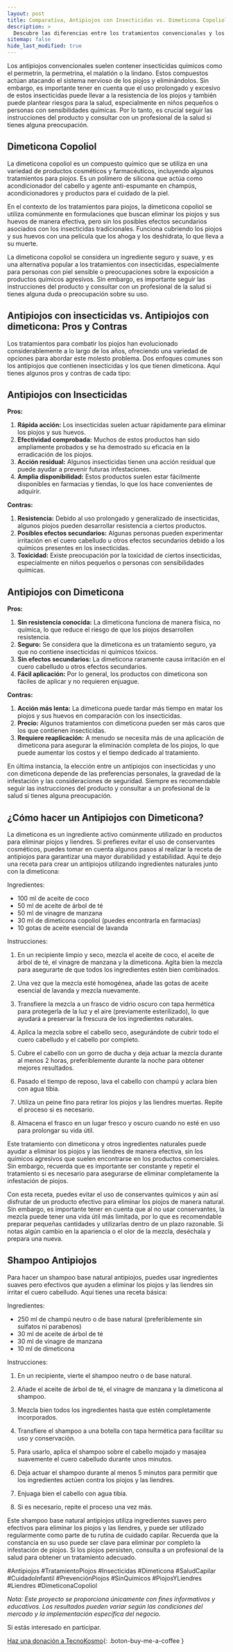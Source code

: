 ```yaml
---
layout: post
title: Comparativa, Antipiojos con Insecticidas vs. Dimeticona Copoliol
description: >
  Descubre las diferencias entre los tratamientos convencionales y los más suaves para combatir los piojos, ¡toma la decisión más informada para tu familia!
sitemap: false
hide_last_modified: true
---
```


Los antipiojos convencionales suelen contener insecticidas químicos como el permetrin, la permetrina, el malatión o la lindano. Estos compuestos actúan atacando el sistema nervioso de los piojos y eliminándolos. Sin embargo, es importante tener en cuenta que el uso prolongado y excesivo de estos insecticidas puede llevar a la resistencia de los piojos y también puede plantear riesgos para la salud, especialmente en niños pequeños o personas con sensibilidades químicas. Por lo tanto, es crucial seguir las instrucciones del producto y consultar con un profesional de la salud si tienes alguna preocupación.

## Dimeticona Copoliol ##

La dimeticona copoliol es un compuesto químico que se utiliza en una variedad de productos cosméticos y farmacéuticos, incluyendo algunos tratamientos para piojos. Es un polímero de silicona que actúa como acondicionador del cabello y agente anti-espumante en champús, acondicionadores y productos para el cuidado de la piel. 

En el contexto de los tratamientos para piojos, la dimeticona copoliol se utiliza comúnmente en formulaciones que buscan eliminar los piojos y sus huevos de manera efectiva, pero sin los posibles efectos secundarios asociados con los insecticidas tradicionales. Funciona cubriendo los piojos y sus huevos con una película que los ahoga y los deshidrata, lo que lleva a su muerte. 

La dimeticona copoliol se considera un ingrediente seguro y suave, y es una alternativa popular a los tratamientos con insecticidas, especialmente para personas con piel sensible o preocupaciones sobre la exposición a productos químicos agresivos. Sin embargo, es importante seguir las instrucciones del producto y consultar con un profesional de la salud si tienes alguna duda o preocupación sobre su uso.

## Antipiojos con insecticidas vs. Antipiojos con dimeticona: Pros y Contras ##

Los tratamientos para combatir los piojos han evolucionado considerablemente a lo largo de los años, ofreciendo una variedad de opciones para abordar este molesto problema. Dos enfoques comunes son los antipiojos que contienen insecticidas y los que tienen dimeticona. Aquí tienes algunos pros y contras de cada tipo:

## Antipiojos con Insecticidas ##

**Pros:**
1. **Rápida acción:** Los insecticidas suelen actuar rápidamente para eliminar los piojos y sus huevos.
2. **Efectividad comprobada:** Muchos de estos productos han sido ampliamente probados y se ha demostrado su eficacia en la erradicación de los piojos.
3. **Acción residual:** Algunos insecticidas tienen una acción residual que puede ayudar a prevenir futuras infestaciones.
4. **Amplia disponibilidad:** Estos productos suelen estar fácilmente disponibles en farmacias y tiendas, lo que los hace convenientes de adquirir.

**Contras:**
1. **Resistencia:** Debido al uso prolongado y generalizado de insecticidas, algunos piojos pueden desarrollar resistencia a ciertos productos.
2. **Posibles efectos secundarios:** Algunas personas pueden experimentar irritación en el cuero cabelludo u otros efectos secundarios debido a los químicos presentes en los insecticidas.
3. **Toxicidad:** Existe preocupación por la toxicidad de ciertos insecticidas, especialmente en niños pequeños o personas con sensibilidades químicas.

## Antipiojos con Dimeticona ##

**Pros:**
1. **Sin resistencia conocida:** La dimeticona funciona de manera física, no química, lo que reduce el riesgo de que los piojos desarrollen resistencia.
2. **Seguro:** Se considera que la dimeticona es un tratamiento seguro, ya que no contiene insecticidas ni químicos tóxicos.
3. **Sin efectos secundarios:** La dimeticona raramente causa irritación en el cuero cabelludo u otros efectos secundarios.
4. **Fácil aplicación:** Por lo general, los productos con dimeticona son fáciles de aplicar y no requieren enjuague.

**Contras:**
1. **Acción más lenta:** La dimeticona puede tardar más tiempo en matar los piojos y sus huevos en comparación con los insecticidas.
2. **Precio:** Algunos tratamientos con dimeticona pueden ser más caros que los que contienen insecticidas.
3. **Requiere reaplicación:** A menudo se necesita más de una aplicación de dimeticona para asegurar la eliminación completa de los piojos, lo que puede aumentar los costos y el tiempo dedicado al tratamiento.

En última instancia, la elección entre un antipiojos con insecticidas y uno con dimeticona depende de las preferencias personales, la gravedad de la infestación y las consideraciones de seguridad. Siempre es recomendable seguir las instrucciones del producto y consultar a un profesional de la salud si tienes alguna preocupación.


## ¿Cómo hacer un Antipiojos con Dimeticona? ##

La dimeticona es un ingrediente activo comúnmente utilizado en productos para eliminar piojos y liendres. Si prefieres evitar el uso de conservantes cosméticos, puedes tomar en cuenta algunos pasos al realizar la receta de antipiojos para garantizar una mayor durabilidad y estabilidad. Aquí te dejo una receta para crear un antipiojos utilizando ingredientes naturales junto con la dimeticona:

Ingredientes:
- 100 ml de aceite de coco
- 50 ml de aceite de árbol de té
- 50 ml de vinagre de manzana
- 30 ml de dimeticona copoliol (puedes encontrarla en farmacias)
- 10 gotas de aceite esencial de lavanda

Instrucciones:

1. En un recipiente limpio y seco, mezcla el aceite de coco, el aceite de árbol de té, el vinagre de manzana y la dimeticona. Agita bien la mezcla para asegurarte de que todos los ingredientes estén bien combinados.

2. Una vez que la mezcla esté homogénea, añade las gotas de aceite esencial de lavanda y mezcla nuevamente.

3. Transfiere la mezcla a un frasco de vidrio oscuro con tapa hermética para protegerla de la luz y el aire (previamente esterilizado), lo que ayudará a preservar la frescura de los ingredientes naturales.

4. Aplica la mezcla sobre el cabello seco, asegurándote de cubrir todo el cuero cabelludo y el cabello por completo.

5. Cubre el cabello con un gorro de ducha y deja actuar la mezcla durante al menos 2 horas, preferiblemente durante la noche para obtener mejores resultados.

6. Pasado el tiempo de reposo, lava el cabello con champú y aclara bien con agua tibia.

7. Utiliza un peine fino para retirar los piojos y las liendres muertas. Repite el proceso si es necesario.

8. Almacena el frasco en un lugar fresco y oscuro cuando no esté en uso para prolongar su vida útil.

Este tratamiento con dimeticona y otros ingredientes naturales puede ayudar a eliminar los piojos y las liendres de manera efectiva, sin los químicos agresivos que suelen encontrarse en los productos comerciales. Sin embargo, recuerda que es importante ser constante y repetir el tratamiento si es necesario para asegurarse de eliminar completamente la infestación de piojos.

Con esta receta, puedes evitar el uso de conservantes químicos y aún así disfrutar de un producto efectivo para eliminar los piojos de manera natural. Sin embargo, es importante tener en cuenta que al no usar conservantes, la mezcla puede tener una vida útil más limitada, por lo que es recomendable preparar pequeñas cantidades y utilizarlas dentro de un plazo razonable. Si notas algún cambio en la apariencia o el olor de la mezcla, deséchala y prepara una nueva.


## Shampoo Antipiojos ##

Para hacer un shampoo base natural antipiojos, puedes usar ingredientes suaves pero efectivos que ayuden a eliminar los piojos y las liendres sin irritar el cuero cabelludo. Aquí tienes una receta básica:

Ingredientes:

- 250 ml de champú neutro o de base natural (preferiblemente sin sulfatos ni parabenos)
- 30 ml de aceite de árbol de té
- 30 ml de vinagre de manzana
- 10 ml de dimeticona

Instrucciones:

1. En un recipiente, vierte el shampoo neutro o de base natural.

2. Añade el aceite de árbol de té, el vinagre de manzana y la dimeticona al shampoo.

3. Mezcla bien todos los ingredientes hasta que estén completamente incorporados.

4. Transfiere el shampoo a una botella con tapa hermética para facilitar su uso y conservación.

5. Para usarlo, aplica el shampoo sobre el cabello mojado y masajea suavemente el cuero cabelludo durante unos minutos.

6. Deja actuar el shampoo durante al menos 5 minutos para permitir que los ingredientes actúen contra los piojos y las liendres.

7. Enjuaga bien el cabello con agua tibia.

8. Si es necesario, repite el proceso una vez más.

Este shampoo base natural antipiojos utiliza ingredientes suaves pero efectivos para eliminar los piojos y las liendres, y puede ser utilizado regularmente como parte de tu rutina de cuidado capilar. Recuerda que la constancia en su uso puede ser clave para eliminar por completo la infestación de piojos. Si los piojos persisten, consulta a un profesional de la salud para obtener un tratamiento adecuado.


#Antipiojos #TratamientoPiojos #Insecticidas #Dimeticona #SaludCapilar #CuidadoInfantil #PrevenciónPiojos #SinQuímicos #PiojosYLiendres #Liendres #DimeticonaCopoliol

*Nota: Este proyecto se proporciona únicamente con fines informativos y educativos. Los resultados pueden variar según las condiciones del mercado y la implementación específica del negocio.*

Si estás interesado en participar.

[Haz una donación a TecnoKosmo](https://www.buymeacoffee.com/nain.taleb){: .boton-buy-me-a-coffee }
